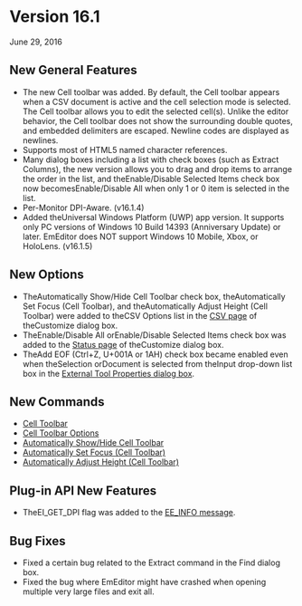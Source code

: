 # Version 16.1

June 29, 2016

## New General Features

- The new Cell toolbar was added. By default, the Cell toolbar appears when a CSV document is active and the cell selection mode is selected. The Cell toolbar allows you to edit the selected cell(s). Unlike the editor behavior, the Cell toolbar does not show the surrounding double quotes, and embedded delimiters are escaped. Newline codes are displayed as newlines.
- Supports most of HTML5 named character references.
- Many dialog boxes including a list with check boxes (such as Extract Columns), the new version allows you to drag and drop items to arrange the order in the list, and theEnable/Disable Selected Items check box now becomesEnable/Disable All when only 1 or 0 item is selected in the list.
- Per-Monitor DPI-Aware. (v16.1.4)
- Added theUniversal Windows Platform (UWP) app version. It supports only PC versions of Windows 10 Build 14393 (Anniversary Update) or later. EmEditor does NOT support Windows 10 Mobile, Xbox, or HoloLens. (v16.1.5)

## New Options

- TheAutomatically Show/Hide Cell Toolbar check box, theAutomatically Set Focus (Cell Toolbar), and theAutomatically Adjust Height (Cell Toolbar) were added to theCSV Options list in the [CSV page](../dlg/customize/csv/index) of theCustomize dialog box.
- TheEnable/Disable All orEnable/Disable Selected Items check box was added to the [Status page](../dlg/customize/status/index) of theCustomize dialog box.
- TheAdd EOF (Ctrl+Z, U+001A or 1AH) check box became enabled even when theSelection orDocument is selected from theInput drop-down list box in the [External Tool Properties dialog box](../dlg/tools/properties/index).

## New Commands

- [Cell Toolbar](../cmd/view/show_cell_bar)
- [Cell Toolbar Options](../cmd/view/cell_bar_options)
- [Automatically Show/Hide Cell Toolbar](../cmd/view/auto_show_hide_cell_bar)
- [Automatically Set Focus (Cell Toolbar)](../cmd/view/auto_set_focus)
- [Automatically Adjust Height (Cell Toolbar)](../cmd/view/auto_adjust_height)

## Plug-in API New Features

- TheEI\_GET\_DPI flag was added to the [EE\_INFO message](../plugin/message/ee_info).

## Bug Fixes

- Fixed a certain bug related to the Extract command in the Find dialog box.
- Fixed the bug where EmEditor might have crashed when opening multiple very large files and exit all.
